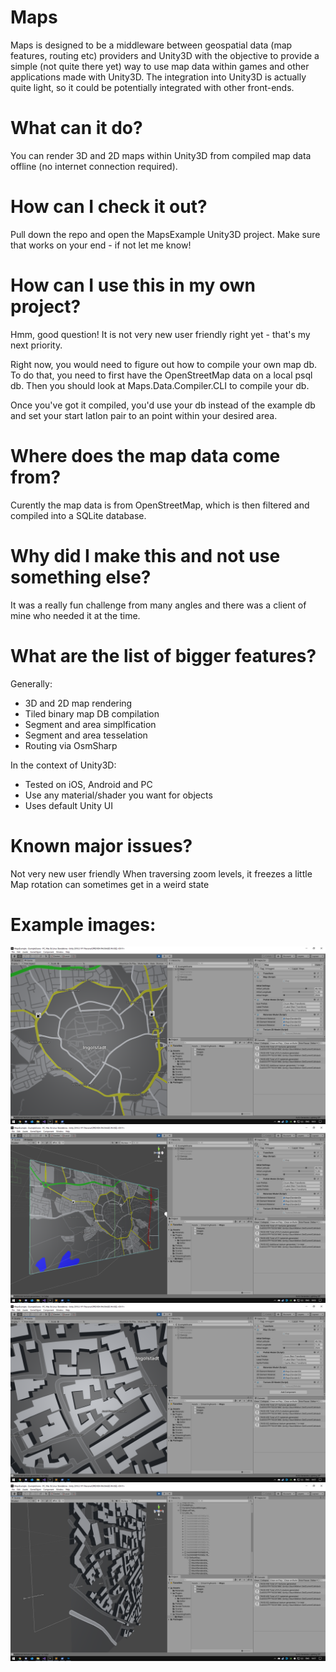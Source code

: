 # Maps
Maps is designed to be a middleware between geospatial data (map features, routing etc) providers and Unity3D with the objective to provide a simple (not quite there yet) way to use map data within games and other applications made with Unity3D. The integration into Unity3D is actually quite light, so it could be potentially integrated with other front-ends.

# What can it do?
You can render 3D and 2D maps within Unity3D from compiled map data offline (no internet connection required).

# How can I check it out?
Pull down the repo and open the MapsExample Unity3D project. Make sure that works on your end - if not let me know!

# How can I use this in my own project?
Hmm, good question! It is not very new user friendly right yet - that's my next priority.

Right now, you would need to figure out how to compile your own map db. To do that, you need to first have the OpenStreetMap data on a local psql db. Then you should look at Maps.Data.Compiler.CLI to compile your db.

Once you've got it compiled, you'd use your db instead of the example db and set your start latlon pair to an point within your desired area.

# Where does the map data come from?
Curently the map data is from OpenStreetMap, which is then filtered and compiled into a SQLite database.

# Why did I make this and not use something else?
It was a really fun challenge from many angles and there was a client of mine who needed it at the time.

# What are the list of bigger features?
Generally:
- 3D and 2D map rendering
- Tiled binary map DB compilation
- Segment and area simplfication
- Segment and area tesselation
- Routing via OsmSharp

In the context of Unity3D:
- Tested on iOS, Android and PC
- Use any material/shader you want for objects
- Uses default Unity UI

# Known major issues?
Not very new user friendly
When traversing zoom levels, it freezes a little
Map rotation can sometimes get in a weird state

# Example images:
![Example image 0](https://raw.githubusercontent.com/cmberryau/maps/master/Images/example0.png)
![Example image 1](https://raw.githubusercontent.com/cmberryau/maps/master/Images/example1.png)
![Example image 2](https://raw.githubusercontent.com/cmberryau/maps/master/Images/example2.png)
![Example image 3](https://raw.githubusercontent.com/cmberryau/maps/master/Images/example3.png)
